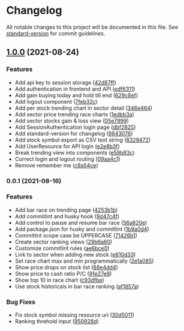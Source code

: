 # Changelog

All notable changes to this project will be documented in this file. See [standard-version](https://github.com/conventional-changelog/standard-version) for commit guidelines.

## [1.0.0](https://github.com/fengxia41103/stock/compare/v0.0.1...v1.0.0) (2021-08-24)


### Features

* Add api key to session storage ([42d87ff](https://github.com/fengxia41103/stock/commit/42d87ff5bdf0dc1a44199c8043b80ee364b37c50))
* Add authentication in frontend and API ([edf6311](https://github.com/fengxia41103/stock/commit/edf63113be6ebff045f9dac1ec64f5f1dfa39dc5))
* Add gain buying today and hold till end ([629c8ef](https://github.com/fengxia41103/stock/commit/629c8ef957dcc6adb98bcfda6f44263bf4a03cd3))
* Add logout component ([7feb32c](https://github.com/fengxia41103/stock/commit/7feb32ce18d341dc22a369397cce14c328aba7db))
* Add per stock trending chart in sector detail ([346e464](https://github.com/fengxia41103/stock/commit/346e46431e87d66bbc0e3c21cb15fe31023f6bcc))
* Add sector price trending race charts ([1edbb3a](https://github.com/fengxia41103/stock/commit/1edbb3a624e2547acd4ac426796a5dc3d96c3eaa))
* Add sector stocks gain & loss view ([05e7999](https://github.com/fengxia41103/stock/commit/05e799991b942e2484561e0daa40a738174aa456))
* Add SessionAuthentication login page ([dbf2825](https://github.com/fengxia41103/stock/commit/dbf28252b8ba2b0b4f85e95132f47a90f8f51cdf))
* Add standard-version for changelog ([9843076](https://github.com/fengxia41103/stock/commit/984307646a62e4286cc83cffd44b7b0f0c95a802))
* Add stock symbol export as CSV text string ([8329472](https://github.com/fengxia41103/stock/commit/8329472ef957bfdb3881ea3f29ef71bd253c26c6))
* Add UserResource for API login ([e2e8b3f](https://github.com/fengxia41103/stock/commit/e2e8b3f9f2eb55b0acdf2cfff4fffa7381f88607))
* Break trending view into components ([e59b83c](https://github.com/fengxia41103/stock/commit/e59b83c1964526c36e34752cbdc22998fadb6242))
* Correct login and logout routing ([09aa4c1](https://github.com/fengxia41103/stock/commit/09aa4c13a168fa1dbe313ec52d2d7eabf70063f7))
* Remove remember me ([c8a54ce](https://github.com/fengxia41103/stock/commit/c8a54ced6279563e94a3797c1c4551d2abb1a822))

### 0.0.1 (2021-08-16)


### Features

* Add bar race on trending page ([4253b1b](https://github.com/fengxia41103/stock/commit/4253b1bd3ca7d7238a819388a11006a7846168fe))
* Add commitlint and husky hook ([9d47c4f](https://github.com/fengxia41103/stock/commit/9d47c4fab2c5e6692f35c562331b0e0832c2fcbd))
* Add control to pause and resume bar race ([56a820e](https://github.com/fengxia41103/stock/commit/56a820e2b91413809104124f1ac9a7062ca19f05))
* Add package.json for husky and commitlint ([1b9a0d4](https://github.com/fengxia41103/stock/commit/1b9a0d4f0e2b75a6c8b08023f0fcba5bdd2022ee))
* Commitlint scope case be UPPERCASE ([71426b1](https://github.com/fengxia41103/stock/commit/71426b1d2dd6b8fc5118a50b03ca74e0e3b3ab63))
* Create sector ranking views ([29b6a60](https://github.com/fengxia41103/stock/commit/29b6a602af8b23581c3ca4a782c2963bcb9590e2))
* Customize commitlint rules ([ae6bce0](https://github.com/fengxia41103/stock/commit/ae6bce0e8eee8f08c9876212ec7000b5c690ce71))
* Link to sector when adding new stock ([e610d33](https://github.com/fengxia41103/stock/commit/e610d33068fd5a7e759ff9a8cd11f48872858155))
* Set race chart max and min programmatically ([2e1a085](https://github.com/fengxia41103/stock/commit/2e1a0857262872bcc5f1a247e9622314c1ea8964))
* Show price drops on stock list ([68e4dd4](https://github.com/fengxia41103/stock/commit/68e4dd4a0da7ecd66f3f40ec2f047c4d9d4bec8b))
* Show price to cash ratio P/C ([91e27e9](https://github.com/fengxia41103/stock/commit/91e27e97f31f8fb35d692f95996004909128c4a8))
* Show top 10 in race chart ([c93dfbe](https://github.com/fengxia41103/stock/commit/c93dfbec239466cd7b23d7326a53c9f6c0326955))
* Use stock historicals in bar race ranking ([af1857a](https://github.com/fengxia41103/stock/commit/af1857ae70b53cc5d059bf58eb4e0856049d398c))


### Bug Fixes

* Fix stock symbol missing resource uri ([30d5011](https://github.com/fengxia41103/stock/commit/30d5011bdc0cb9d83f2fa72e135f63a6d4efe9c9))
* Ranking threhold input ([950928d](https://github.com/fengxia41103/stock/commit/950928d8d2812fcffd8297bd74fc97d9b221193d))
